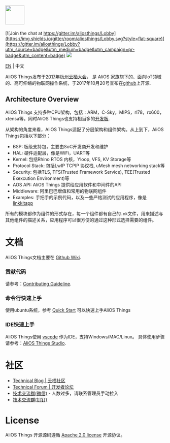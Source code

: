 # <img src="http://o7spigzvd.bkt.clouddn.com/aos-logo-compact-1502x272.png" height="60">

[![Join the chat at https://gitter.im/aliosthings/Lobby](https://img.shields.io/gitter/room/aliosthings/Lobby.svg?style=flat-square)](https://gitter.im/aliosthings/Lobby?utm_source=badge&utm_medium=badge&utm_campaign=pr-badge&utm_content=badge)
[![](https://img.shields.io/travis/alibaba/AliOS-Things/master.svg?style=flat-square)](https://travis-ci.org/alibaba/AliOS-Things)

[EN](./README.md) | 中文

AliOS Things发布于[2017年杭州云栖大会](https://yunqi.aliyun.com)， 是 AliOS 家族旗下的、面向IoT领域的、高可伸缩的物联网操作系统，于2017年10月20号宣布在[github](https://github.com/alibaba/AliOS-Things)上开源. 

## Architecture Overview

AliOS Things 支持多种CPU架构，包括：ARM，C-Sky，MIPS，rl78，rx600，xtensa等。同时AliOS Things也支持相当多的[开发板](./board/README.md).

从架构的角度来看，AliOS Things适配了分层架构和组件架构。从上到下，AliOS Things包括以下部分：

- BSP: 板级支持包，主要由SoC开发商开发和维护
- HAL: 硬件适配层，像是WiFi，UART等
- Kernel: 包括Rhino RTOS 内核，Yloop, VFS, KV Storage等
- Protocol Stack: 包括LwIP TCPIP 协议栈, uMesh mesh networking stack等
- Security: 包括TLS, TFS(Trusted Framework Service), TEE(Trusted Exexcution Environment)等
- AOS API: AliOS Things 提供给应用软件和中间件的API
- Middleware: 阿里巴巴增值和常用的物联网组件
- Examples: 手把手的示例代码，以及一些严格测试的应用程序，像是 [linkkitapp](./app/example/linkkitapp/README.md)

所有的模块都作为组件的形式存在，每一个组件都有自己的`.mk`文件，用来描述与其他组件的描述关系，应用程序可以很方便的通过这种形式选择需要的组件。


# 文档

AliOS Things文档主要在 [Github Wiki](https://github.com/alibaba/AliOS-Things/wiki).

### 贡献代码

请参考：[Contributing Guideline](https://github.com/alibaba/AliOS-Things/wiki/contributing).

### 命令行快速上手

使用ubuntu系统，参考 [Quick Start](https://github.com/alibaba/AliOS-Things/wiki/Quick-Start) 可以快速上手AliOS Things

### IDE快速上手

AliOS Things使用 [vscode](https://code.visualstudio.com/) 作为IDE，支持Windows/MAC/Linux。
具体使用步骤请参考：[AliOS Things Studio](https://github.com/alibaba/AliOS-Things/wiki/AliOS-Things-Studio).

# 社区

  * [Technical Blog | 云栖社区](https://yq.aliyun.com/teams/184)
  * [Technical Forum | 开发者论坛](https://bbs.aliyun.com/thread/410.html)
  * [技术交流群(微信)](http://o7spigzvd.bkt.clouddn.com/qr_wechat_100+.jpeg) - 人数过多，请联系管理员手动拉入
  * [技术交流群(钉钉)](http://o7spigzvd.bkt.clouddn.com/qr_dingtalk_github.png)

# License

  AliOS Things 开源源码遵循 [Apache 2.0 license](LICENSE) 开源协议。